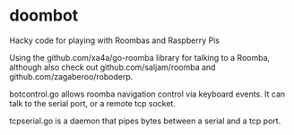 # doombot
Hacky code for playing with Roombas and Raspberry Pis

Using the github.com/xa4a/go-roomba library for talking to a Roomba, although also check out github.com/saljam/roomba and github.com/zagaberoo/roboderp.

botcontrol.go allows roomba navigation control via keyboard events. It can talk to the serial port, or a remote tcp socket.

tcpserial.go is a daemon that pipes bytes between a serial and a tcp port.
